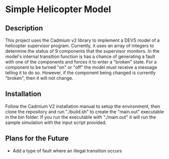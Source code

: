 # Simple Helicopter Model

## Description
This project uses the Cadmium v2 library to implement a DEVS model of a helicopter supervisor program. Currently, it uses an array of integers to determine the status of 9 components that the supervisor monitors. 
In the model's internal transition function is has a chance of generating a fault with one of the components and forces it to enter a "broken" state. For a component to be turned "on" or "off" the model must receive a message telling it to do so.
However, if the component being changed is currently "broken", then it will not change.

## Installation
Follow the Cadmium V2 installation manual to setup the environment, then clone the repository and run "./build.sh" to create the "main.out" executable in the bin folder. 
If you run the executable with "./main.out" it will run the sample simulation with the input script provided.

## Plans for the Future
- Add a type of fault where an illegal transition occurs
